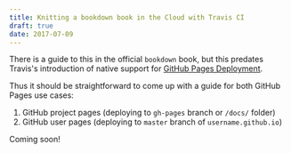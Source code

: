 ```yaml
---
title: Knitting a bookdown book in the Cloud with Travis CI
draft: true
date: 2017-07-09
---
```


There is a guide to this in the official `bookdown` book, but this predates Travis's introduction of native support for [GitHub Pages Deployment](https://docs.travis-ci.com/user/deployment/pages/).

Thus it should be straightforward to come up with a guide for both GitHub Pages use cases:

1. GitHub project pages (deploying to `gh-pages` branch or `/docs/` folder)
2. GitHub user pages (deploying to `master` branch of `username.github.io`)

Coming soon!